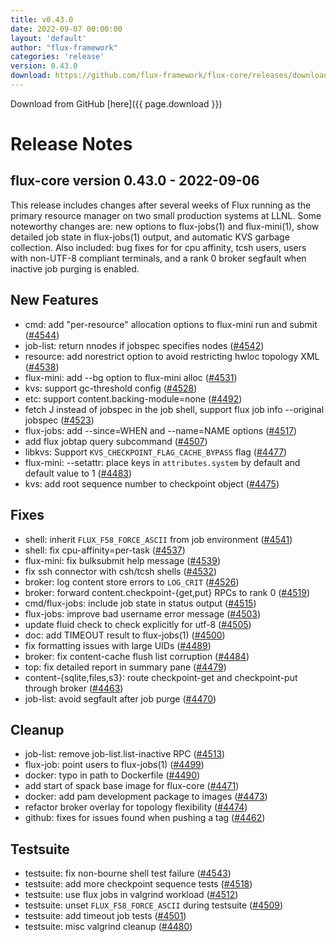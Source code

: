 ```yaml
---
title: v0.43.0
date: 2022-09-07 00:00:00
layout: 'default'
author: "flux-framework"
categories: 'release'
version: 0.43.0
download: https://github.com/flux-framework/flux-core/releases/download/v0.43.0/flux-core-0.43.0.tar.gz
---
```


Download from GitHub [here]({{ page.download }})

# Release Notes

flux-core version 0.43.0 - 2022-09-06
-------------------------------------

This release includes changes after several weeks of Flux running as the
primary resource manager on two small production systems at LLNL.  Some
noteworthy changes are:  new options to flux-jobs(1) and flux-mini(1), show
detailed job state in flux-jobs(1) output, and automatic KVS garbage
collection.  Also included:  bug fixes for for cpu affinity, tcsh users,
users with non-UTF-8 compliant terminals, and a rank 0 broker segfault when
inactive job purging is enabled.

## New Features
 * cmd: add "per-resource" allocation options to flux-mini run and submit
   ([#4544](https://github.com/flux-core/issues/4544))
 * job-list: return nnodes if jobspec specifies nodes ([#4542](https://github.com/flux-core/issues/4542))
 * resource: add norestrict option to avoid restricting hwloc topology XML
   ([#4538](https://github.com/flux-core/issues/4538))
 * flux-mini: add --bg option to flux-mini alloc ([#4531](https://github.com/flux-core/issues/4531))
 * kvs: support gc-threshold config ([#4528](https://github.com/flux-core/issues/4528))
 * etc: support content.backing-module=none ([#4492](https://github.com/flux-core/issues/4492))
 * fetch J instead of jobspec in the job shell, support flux job info
   --original jobspec ([#4523](https://github.com/flux-core/issues/4523))
 * flux-jobs: add --since=WHEN and --name=NAME options ([#4517](https://github.com/flux-core/issues/4517))
 * add flux jobtap query subcommand ([#4507](https://github.com/flux-core/issues/4507))
 * libkvs: Support `KVS_CHECKPOINT_FLAG_CACHE_BYPASS` flag ([#4477](https://github.com/flux-core/issues/4477))
 * flux-mini: --setattr: place keys in `attributes.system` by default
   and default value to 1 ([#4483](https://github.com/flux-core/issues/4483))
 * kvs: add root sequence number to checkpoint object ([#4475](https://github.com/flux-core/issues/4475))

## Fixes
 * shell: inherit `FLUX_F58_FORCE_ASCII` from job environment ([#4541](https://github.com/flux-core/issues/4541))
 * shell: fix cpu-affinity=per-task ([#4537](https://github.com/flux-core/issues/4537))
 * flux-mini: fix bulksubmit help message ([#4539](https://github.com/flux-core/issues/4539))
 * fix ssh connector with csh/tcsh shells ([#4532](https://github.com/flux-core/issues/4532))
 * broker: log content store errors to `LOG_CRIT` ([#4526](https://github.com/flux-core/issues/4526))
 * broker: forward content.checkpoint-{get,put} RPCs to rank 0 ([#4519](https://github.com/flux-core/issues/4519))
 * cmd/flux-jobs: include job state in status output ([#4515](https://github.com/flux-core/issues/4515))
 * flux-jobs: improve bad username error message ([#4503](https://github.com/flux-core/issues/4503))
 * update fluid check to check explicitly for utf-8 ([#4505](https://github.com/flux-core/issues/4505))
 * doc: add TIMEOUT result to flux-jobs(1) ([#4500](https://github.com/flux-core/issues/4500))
 * fix formatting issues with large UIDs ([#4489](https://github.com/flux-core/issues/4489))
 * broker: fix content-cache flush list corruption ([#4484](https://github.com/flux-core/issues/4484))
 * top: fix detailed report in summary pane ([#4479](https://github.com/flux-core/issues/4479))
 * content-{sqlite,files,s3}: route checkpoint-get and checkpoint-put
   through broker ([#4463](https://github.com/flux-core/issues/4463))
 * job-list: avoid segfault after job purge ([#4470](https://github.com/flux-core/issues/4470))

## Cleanup
 * job-list: remove job-list.list-inactive RPC ([#4513](https://github.com/flux-core/issues/4513))
 * flux-job: point users to flux-jobs(1) ([#4499](https://github.com/flux-core/issues/4499))
 * docker: typo in path to Dockerfile ([#4490](https://github.com/flux-core/issues/4490))
 * add start of spack base image for flux-core ([#4471](https://github.com/flux-core/issues/4471))
 * docker: add pam development package to images ([#4473](https://github.com/flux-core/issues/4473))
 * refactor broker overlay for topology flexibility ([#4474](https://github.com/flux-core/issues/4474))
 * github: fixes for issues found when pushing a tag ([#4462](https://github.com/flux-core/issues/4462))

## Testsuite
 * testsuite: fix non-bourne shell test failure ([#4543](https://github.com/flux-core/issues/4543))
 * testsuite: add more checkpoint sequence tests ([#4518](https://github.com/flux-core/issues/4518))
 * testsuite: use flux jobs in valgrind workload ([#4512](https://github.com/flux-core/issues/4512))
 * testsuite: unset `FLUX_F58_FORCE_ASCII` during testsuite ([#4509](https://github.com/flux-core/issues/4509))
 * testsuite: add timeout job tests ([#4501](https://github.com/flux-core/issues/4501))
 * testsuite: misc valgrind cleanup ([#4480](https://github.com/flux-core/issues/4480))

